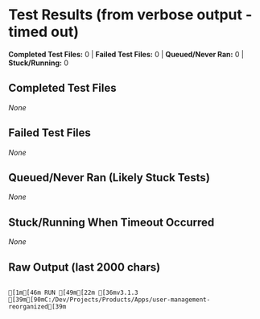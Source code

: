 # Test Results (from verbose output - timed out)

**Completed Test Files:** 0  |  **Failed Test Files:** 0  |  **Queued/Never Ran:** 0  |  **Stuck/Running:** 0

## Completed Test Files

_None_

## Failed Test Files

_None_

## Queued/Never Ran (Likely Stuck Tests)

_None_

## Stuck/Running When Timeout Occurred

_None_

## Raw Output (last 2000 chars)

```

[1m[46m RUN [49m[22m [36mv3.1.3 [39m[90mC:/Dev/Projects/Products/Apps/user-management-reorganized[39m


```
